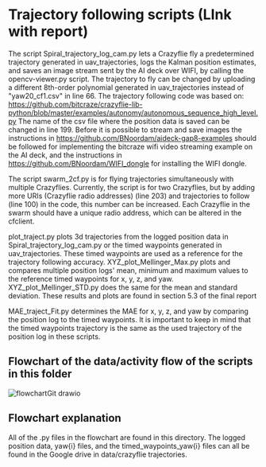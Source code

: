 # Trajectory following scripts  (LInk with report)

The script Spiral_trajectory_log_cam.py lets a Crazyflie fly a predetermined trajectory generated in uav_trajectories, logs the Kalman position estimates, and saves an image stream sent by the AI deck over WIFI, by calling the opencv-viewer.py script.
The trajectory to fly can be changed by uploading a different 8th-order polynomial generated in uav_trajectories instead of "yaw20_cf1.csv" in line 66. The trajectory following code was based on: https://github.com/bitcraze/crazyflie-lib-python/blob/master/examples/autonomy/autonomous_sequence_high_level.py
The name of the csv file where the position data is saved can be changed in line 199. 
Before it is possible to stream and save images the instructions in https://github.com/BNoordam/aideck-gap8-examples should be followed for implementing the bitcraze wifi video streaming example on the AI deck, and the instructions in https://github.com/BNoordam/WIFI_dongle for installing the WIFI dongle.

The script swarm_2cf.py is for flying trajectories simultaneously with multiple Crazyflies. Currently, the script is for two Crazyflies, but by adding more URIs (Crazyflie radio addresses) (line 203) and trajectories to follow (line 100) in the code, this number can be increased. Each Crazyflie in the swarm should have a unique radio address, which can be altered in the cfclient.

plot_traject.py plots 3d trajectories from the logged position data in Spiral_trajectory_log_cam.py or the timed waypoints generated in uav_trajectories. These timed waypoints are used as a reference for the trajectory following accuracy. XYZ_plot_Mellinger_Max.py plots and compares multiple position logs' mean, minimum and maximum values to the reference timed waypoints for x, y, z, and yaw. XYZ_plot_Mellinger_STD.py does the same for the mean and standard deviation. These results and plots are found in section 5.3 of the final report

MAE_traject_Fit.py determines the MAE for x, y, z, and yaw by comparing the position log to the timed waypoints. It is important to keep in mind that the timed waypoints trajectory is the same as the used trajectory of the position log in these scripts.

## Flowchart of the data/activity flow of the scripts in this folder

![flowchartGit drawio](https://github.com/BNoordam/Final-RP-crazyflie-repository/assets/146953161/331b81de-9727-419d-a538-6e3af9275bbb)

## Flowchart explanation
All of the .py files in the flowchart are found in this directory. The logged position data, yaw{i} files, and the timed_waypoints_yaw{i} files can all be found in the Google drive in data/crazyflie trajectories.
